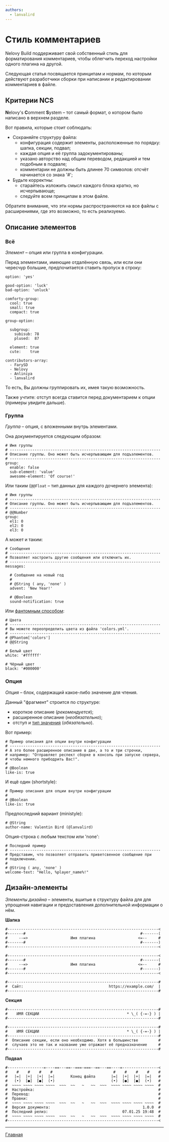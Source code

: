 ```yaml
---
authors:
  - lanvalird
---
```


# Стиль комментариев

Nelovy Build поддерживает свой собственный стиль для форматирования
комментариев, чтобы облегчить переход настройки одного плагина на
другой.

Следующая статья посвящается принципам и нормам, по которым действуют
разработчики сборки при написании и редактировании комментариев в
файле.

## Критерии NCS

**N**elovy's **C**omment **S**ystem – тот самый формат, о котором
было написано в верхнем разделе.

Вот правила, которые стоит соблюдать:

- Сохраняйте структуру файла:
  - конфигурация содержит элементы, расположенные по порядку: шапка,
    секции, подвал;
  - каждая опция и её группа задокументированы;
  - указано авторство над общим переводом, редакцией и тем подобным
    в подвале;
  - комментарии не должны быть длинее 70 символов: отсчёт начинается
    со знака '#';
- Будьте корректны:
  - старайтесь изложить смысл каждого блока кратко, но исчерпывающе;
  - следуйте всем принципам в этом файле.

Обратите внимание, что эти нормы распространяются на все файлы с
расширениями, где это возможно, то есть реализуемо.

## Описание элементов

### Всё

_Элемент_ – опция или группа в конфигурации.

Перед элементами, имеющие отдалённую связь, или если они чересчур
большие, предпочитается ставить пропуск в строку:

```YML
option: 'yes'

good-option: 'luck'
bad-option: 'unluck'

comforty-group:
  cool: true
  small: true
  compact: true

group-option:

  subgroup:
    subisub: 78
    plused:  87

  element: true
  cute:    true

contributors-array:
  - FarySD
  - Nelovy
  - Anliniya
  - lanvalird
```

То есть, Вы должны группировать их, имея такую возможность.

Также учтите: отступ всегда ставится перед документарием к опции (примеры
увидите дальше).

### Группа

_Группа_ – опция, с вложенными внутрь элементами.

Она документируется следующим образом:

```YML
# Имя группы
# -------------------------------------------------------------------
# Описание группы. Оно может быть исчерпывающим для подъэлементов.
# -------------------------------------------------------------------
group:
  enable: false
  sub-element: 'value'
  awesome-element: 'Of course!'
```

Или таким (`@@Float` – тип данных для каждого дочернего элемента):

```YML
# Имя группы
# -------------------------------------------------------------------
# Описание группы. Оно может быть исчерпывающим для подъэлементов.
# -------------------------------------------------------------------
# @@Number
group:
  el1: 0
  el2: 0
  el3: 0
```

А может и таким:

```YML
# Сообщения
# -------------------------------------------------------------------
# Позволяет настроить другие сообщения или отключить их.
# -------------------------------------------------------------------
messages:

  # Сообщение на новый год
  #
  # @String ( any, 'none' )
  advent: 'New Year!'

  # @Boolean
  sound-notification: true
```

Или [фантомным способом](./option-types.md#phantom):

```YML
# Цвета
# -------------------------------------------------------------------
# Вы можете переопределить цвета из файла 'colors.yml'.
# -------------------------------------------------------------------
# @Phantom['colors']
# @@String

# Белый цвет
white: '#ffffff'

# Чёрный цвет
black: '#000000'
```

### Опция

_Опция_ – блок, содержащий какое-либо значение для чтения.

Данный "фрагмент" строится по структуре:

- короткое описание (_рекомендуется_);
- расширенное описание (_необязательно_);
- отступ и [тип значения](./option-types.md) (_обязательно_).

Вот пример:

```YML
# Пример описания для опции внутри конфигурации
# -------------------------------------------------------------------
# А это более расширенное описание в две, а то и три строчки,
# например: "Отправляет респект сборке в консоль при запуске сервера,
# чтобы немного прибодрить Вас!".
#
# @Boolean
like-is: true
```

И ещё один (shortstyle):

```YML
# Пример описания для опции внутри конфигурации
#
# @Boolean
like-is: true
```

Предпоследний вариант (ministyle):

```YML
# @String
author-name: Valentin Bird (@lanvalird)
```

Опция-строка с любым текстом или 'none':

```YML
# Последний пример
# -------------------------------------------------------------------
# Представим, что позволяет отправить приветсвенное сообщение при
# подключении.
#
# @String ( any, 'none' )
welcome-text: "Hello, %player_name%!"
```

## Дизайн-элементы

_Элементы дизайна_ – элементы, вшитые в структуру файла для для
упрощения навигации и предоставления дополнительной информации о нём.

**Шапка**

```YML
#-------------------------------------------------------------------<
#-------#                                                   #-------(
#     --=>                   Имя плагина                   <=--     #
#-------#                                                   #-------)
#-------------------------------------------------------------------<
```

```YML
#-------------------------------------------------------------------<
#-------#                                                   #-------(
#     --=>                   Имя плагина                   <=--     #
#-------#                                                   #-------)
#-------------------------------------------------------------------<

#-------------------------------------------------------------------#
#  Сайт:                                      https://example.com/  |
#-------------------------------------------------------------------#
```

**Секция**

```YML
#-------------------------------------------------------------------#
#    ИМЯ СЕКЦИИ                                       * \_( {-=-} ) |
#-------------------------------------------------------------------#
```

```YML
#-------------------------------------------------------------------#
#    ИМЯ СЕКЦИИ                                       * \_( {-=-} ) |
#-------------------------------------------------------------------#
#  Описание секции, если оно необходимо. Хотя в большинстве         #
#  случаев это не так и название уже отражает её предназначение     #
#-------------------------------------------------------------------#
```

**Подвал**

```YML
#----------------=----==---==--===-===--==---==----=----------------<
#    #    #    #    #                           #    #    #    #    #
#   |=|  |+|  |+|  |=|       Конец файла       |=|  |+|  |+|  |=|   #
#   (•)  [●]  [●]  (•)                         (•)  [●]  [●]  (•)   #
#  ~~~~ ~~~~ ~~~~ ~~~~  ~~~  ~~   ~   ~~  ~~~  ~~~~ ~~~~ ~~~~ ~~~~  #
#  Настройка:                                                       #
#  Перевод:                                                         #
#  Правки:                                                          #
#  ~~~~ ~~~~ ~~~~ ~~~~  ~~~  ~~   ~   ~~  ~~~  ~~~~ ~~~~ ~~~~ ~~~~  #
#  Версия документа:                                         1.0.0  #
#  Последний релиз:                                 07.01.25 19:48  #
#  ~~~~ ~~~~ ~~~~ ~~~~  ~~~  ~~   ~   ~~  ~~~  ~~~~ ~~~~ ~~~~ ~~~~  #
#-------------------------------------------------------------------<
```

---

[Главная](./index.md)
